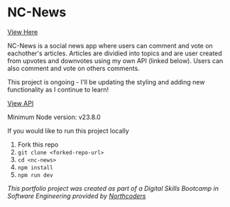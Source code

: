 # NC-News
[View Here](https://nc-news-bybethany.netlify.app/)

NC-News is a social news app where users can comment and vote on eachother's articles. Articles are dividied into topics and are user created from upvotes and downvotes using my own API (linked below). Users can also comment and vote on others comments.

This project is ongoing - I'll be updating the styling and adding new functionality as I continue to learn!

[View API](https://github.com/bethaneepw/nc-news-database/)

Minimum Node version: v23.8.0

If you would like to run this project locally

1. Fork this repo
2. `git clone <forked-repo-url>`
2. `cd <nc-news>`
3. `npm install`
4. `npm run dev`


*This portfolio project was created as part of a Digital Skills Bootcamp in Software Engineering provided by [Northcoders](https://northcoders.com/)*
